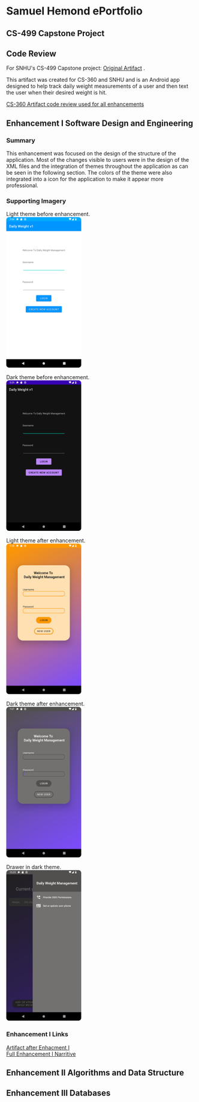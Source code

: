 # **Samuel Hemond ePortfolio**

## CS-499 Capstone Project

## Code Review
For SNHU's CS-499 Capstone project:
[Original Artifact](https://github.com/Igthife/Igthife.github.io/tree/main/CS360ArtifactSamuelHemond)
.

This artifact was created for CS-360 and SNHU and is an Android app
 designed to help track daily weight measurements of a user and then text
 the user when their desired weight is hit.

[CS-360 Artifact code review used for all enhancements](https://youtu.be/2A69vkAXrOA "code review used for all enhancments")<br/>

## Enhancement I Software Design and Engineering

### Summary
This enhancement was focused on the design of the structure of the application. Most of the changes visible to users were in the design of
the XML files and the integration of themes throughout the application as can be seen in the following section. The colors of the theme were
also integrated into a icon for the application to make it appear more professional.

### Supporting Imagery 

Light theme before enhancement.<br/>
<img src="Pictures/Screenshot_Starting_Theme.png" width="200">

Dark theme before enhancement.<br/>
<img src="Pictures/Screenshot_Starting_Dark_Theme.png" width="200">

Light theme after enhancement.<br/>
<img src="Pictures/Screenshot_Main_Theme.png" width="200">

Dark theme after enhancement.<br/>
<img src="Pictures/Screenshot_Dark_Theme.png" width="200">

Drawer in dark theme.<br/>
<img src="Pictures/Screenshot_Drawer.png" width="200">

### Enhancement I Links

[Artifact after Enhacment I](https://github.com/Igthife/Igthife.github.io/tree/Enhancment-1-Software-Design "Artifact after Enhancement I")<br/>
[Full Enhancement  I Narritive](CS-499_Milestone_Two_Narrative.docx)

## Enhancement II Algorithms and Data Structure

## Enhancement III Databases
